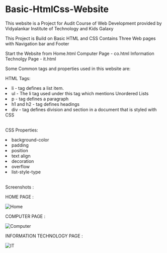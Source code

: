 # Basic-HtmlCss-Website
This website is a Project for Audit Course of Web Development provided by Vidyalankar Institute of Technology and  Kids Galaxy

This Project is Build on Basic HTML and CSS 
Contains Three Web pages with Navigation bar and Footer 

Start the Website from Home.html
Computer Page - co.html
Information Technolgy Page - it.html

Some Common tags and properties used in this website are:

HTML Tags:
<li>li - tag defines a list item.</li>
<li>ul - The li tag used under this tag which mentions Unordered Lists</li>
<li>p - tag defines a paragraph</li>
<li>h1 and h2 - tag defines headings</li>
<li>div - tag defines division and section in a document that is styled with CSS</li>
<br>

CSS Properties:  
<li>background-color</li>
<li>padding</li>
<li>position</li>
<li>text align</li> 
<li>decoration</li> 
<li>overflow</li>
<li>list-style-type</li>
<br>

Screenshots :


HOME PAGE :


![Home](https://user-images.githubusercontent.com/80825073/128835543-a16e6d6a-0b18-4907-82a0-0252ede6a286.JPG)

COMPUTER PAGE :


![Computer](https://user-images.githubusercontent.com/80825073/128835549-04d9fa1b-6486-423e-a4b7-d35b025160ab.JPG)

INFORMATION TECHNOLOGY PAGE :


![IT](https://user-images.githubusercontent.com/80825073/128835554-69a616d6-392b-4356-936c-6aaa5caf32ab.JPG)
